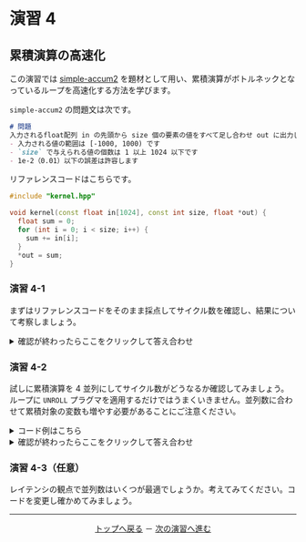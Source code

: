 # 演習 4

## 累積演算の高速化

この演習では [simple-accum2](https://acri-vhls-challenge.web.app/challenge/simple-accum2) を題材として用い、累積演算がボトルネックとなっているループを高速化する方法を学びます。

`simple-accum2` の問題文は次です。

```markdown
# 問題
入力されるfloat配列 in の先頭から size 個の要素の値をすべて足し合わせ out に出力してください。ただし、以下であることとします。
- 入力される値の範囲は [-1000, 1000) です
- `size` で与えられる値の個数は 1 以上 1024 以下です
- 1e-2（0.01）以下の誤差は許容します
```

リファレンスコードはこちらです。

```cpp
#include "kernel.hpp"

void kernel(const float in[1024], const int size, float *out) {
  float sum = 0;
  for (int i = 0; i < size; i++) {
    sum += in[i];
  }
  *out = sum;
}
```

### 演習 4-1

まずはリファレンスコードをそのまま採点してサイクル数を確認し、結果について考察しましょう。

<details>
  <summary>確認が終わったらここをクリックして答え合わせ</summary>
  
  リファレンスコードを採点すると次の結果になります。

  ```
  Bytes of kernel code: 267
  CSim: Pass
  HLS: Pass
  CoSim: Pass
  Resource usage
    FF   : 1800
    LUT  : 2770
    DSP  : 2
    BRAM : 0
    URAM : 0
  Clock period (ns): 1.532
  Clock frequency (MHz): 652
  Simulation cycle: 13531
  Simulation time (ns): 20729.492
  ```
  
  ループがパイプライン化されているにもかかわらず、ループ 1 回あたり 13 サイクルほどかかっていることが分かります。累積演算（float どうしの足し算）がボトルネックになってパイプラインの II（Initiation Interval）が 13 になったためです。これは HLS のログで確認できます。

  ```
  Pipelining result : Target II = NA, Final II = 13, Depth = 16, loop 'VITIS_LOOP_5_1'
  ```

  `simple-accum2` で設定されているクロック周期は 2ns で、これから計算するとクロック周波数は 500MHz です。上記は 500MHz で float の加算を行うには 13 サイクルほどかかることを意味します。この float 加算器のレイテンシを短縮することはできませんので、加算器の数を増やして性能を向上することを考えます。
</details>

### 演習 4-2

試しに累積演算を 4 並列にしてサイクル数がどうなるか確認してみましょう。ループに `UNROLL` プラグマを適用するだけではうまくいきません。並列数に合わせて累積対象の変数も増やす必要があることにご注意ください。

<details>
  <summary>コード例はこちら</summary>
  
  並列数を 4 にした場合がこちらです。

  ```cpp
  #include "kernel.hpp"

  void kernel(const float in[1024], const int size, float *out) {
    float sum[4] = {};
    for (int i = 0; i < size; i++) {
  #pragma HLS UNROLL factor=4 skip_exit_check
      sum[i % 4] += in[i];
    }
    *out = sum[0] + sum[1] + sum[2] + sum[3];
  }
  ```
</details>

<details>
  <summary>確認が終わったらここをクリックして答え合わせ</summary>
  
  上記のコード例を採点すると次の結果になります。

  ```
  Bytes of kernel code: 337
  CSim: Pass
  HLS: Pass
  CoSim: Pass
  Resource usage
    FF   : 2665
    LUT  : 3793
    DSP  : 2
    BRAM : 0
    URAM : 0
  Clock period (ns): 1.532
  Clock frequency (MHz): 652
  Simulation cycle: 3604
  Simulation time (ns): 5521.328
  ```

  並列化した分だけ高速化したことが分かります。それと同時に演算器を並列化したことでリソース使用量も増えていることが分かります。
</details>

### 演習 4-3（任意）

レイテンシの観点で並列数はいくつが最適でしょうか。考えてみてください。コードを変更し確かめてみましょう。

<hr>
<p align="center"><a href="..">トップへ戻る</a> － <a href="../lab5-cache/">次の演習へ進む</a></p>